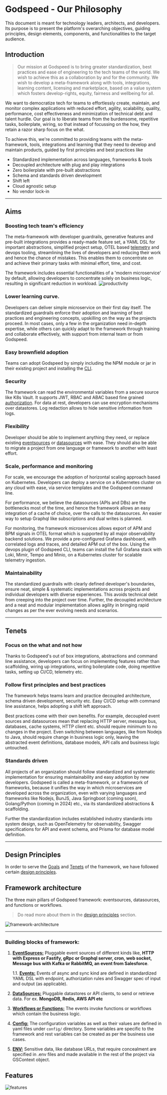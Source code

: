 # Godspeed - Our Philosophy

This document is meant for technology leaders, architects, and developers. Its purpose is to present the platform's overarching objectives, guiding principles, design elements, components, and functionalities to the target audience.

## Introduction
> Our mission at Godspeed is to bring greater standardization, best practices and ease of engineering to the tech teams of the world. We wish to achieve this as a collaboration by and for the community.  We wish to develop a meta-framework along with tools, integrations, learning content, licensing and marketplace, based on a value system which fosters develop-rights, equity, fairness and wellbeing for all. 

We want to democratize tech for teams to effortlessly create, maintain, and monitor complex applications with reduced effort, agility, scalability, quality, performance, cost effectiveness and minimization of technical debt and talent hurdle. Our goal is to liberate teams from the burdensome, repetitive tasks, boilerplate, wiring, so that instead of focussing on the how, they retain a razor sharp focus on the what.

To achieve this, we're committed to providing teams with the meta-framework, tools, integrations and learning that they need to develop and maintain products, guided by first principles and best practices like
* Standardized implementation across languages, frameworks & tools
* Decoupled architecture with plug and play integrations
* Zero boilerplate with pre-built abstractions
* Schema and standards driven development
* Shift left
* Cloud agnostic setup
* No vendor lock-in

---

## Aims

### Boosting tech team's efficiency

The meta-framework with developer guardrails, generative features and pre-built integrations provides a ready-made feature set, a YAML DSL for important abstractions, simplified project setup, OTEL based [telemetry](telemetry/overview.md) and devops tooling, streamlining the lives of developers and reducing their work and hence the chance of mistakes. This enables them to concentrate on and achieve their primary tasks with minimal effort, time, and cost.

The framework includes essential functionalities of a 'modern microservice' by default, allowing developers to concentrate solely on business logic, resulting in significant reduction in workload.
![productivity](/img/productivity.png)


### Lower learning curve.

Developers can deliver simple microservice on their first day itself. The standardized guardrails enforce their adoption and learning of best practices and engineering concepts, upskilling on the way as the projects proceed. In most cases, only a few in the organization need in-depth expertise, while others can quickly adapt to the framework through training and collaborate effectively, with support from internal team or from Godspeed.

### Easy brownfield adoption
Teams can adopt Godspeed by simply including the NPM module or jar in their existing project and installing the [CLI](CLI.md). 

### Security

The framework can read the environmental variables from a secure source like K8s Vault. It supports JWT, RBAC and ABAC based fine grained [authorization](authorization/overview.md). For data at rest, developers can use encryption mechanisms over datastores. Log redaction allows to hide sensitive information from logs.

### Flexibility
Developer should be able to implement anything they need, or replace existing [eventsources](event_sources/overview.md) or [datasources](data_sources/overview.md) with ease. They should also be able to migrate a project from one language or framework to another with least effort.

### Scale, performance and monitoring
For scale, we encourage the adoption of horizontal scaling approach based on Kubernetes. Developers can deploy a service on a Kubernetes cluster on any cloud with ease, via service templates and the Godspeed command line.

For performance, we believe the datasources (APIs and DBs) are the bottlenecks most of the time, and hence the framework allows an easy integration of a cache of choice, over the calls to the datasources. An easier way to setup Graphql like subscriptions and dual writes is planned.

For monitoring, the framework microservices allows export of APM and BPM signals in OTEL format which is supported by all major observability backend solutions. We provide a pre-configured Grafana dashboard, with correlated logs and traces, and detailed APM out of the box. Using the devops plugin of Godspeed CLI, teams can install the full Grafana stack with Loki, Mimir, Tempo and Minio, on a Kubernetes cluster for scalable telemetry ingestion.

### Maintainability
The standardized guardrails with clearly defined developer's boundaries, ensure neat, simple & systematic implementations across projects and individual developers with diverse experiences. This avoids technical debt from creeping into the project over time. Further, the decoupled architecture and a neat and modular implementation allows agility in bringing rapid changes as per the ever evolving needs and scenarios.


---

## Tenets

### Focus on the what and not how

Thanks to Godspeed's out of box integrations, abstractions and command line assistance, developers can focus on implementing features rather than scaffolding, wiring up integrations, writing boilerplate code, doing repetitive tasks, setting up CI/CD, telemetry etc. 

### Follow first principles and best practices
The framework helps teams learn and practice decoupled architecture, schema driven development, security etc. Easy CI/CD setup with command line assistance, helps adopting a shift left approach.

Best practices come with their own benefits. For example, decoupled event sources and datasources mean that replacing HTTP server, message bus, databases, cache systems, HTTP client etc. should require minimum to no changes in the project. Even switching between languages, like from Nodejs to Java, should require change in business logic only, leaving the abstracted event definitions, database models, API calls and business logic untouched.

### Standards driven
All projects of an organization should follow standardized and systematic implementation for ensuring maintainability and easy adoption by new developers.
Godspeed is called a meta-framework, or a framework of frameworks, because it unifies the way in which microservices are developed across the organization, even with varying languages and frameworks like Nodejs, BunJS, Java Springboot (coming soon), Golang/Python (coming in 2024) etc., via its standardized abstractions & scaffolding. 

Further the standardization includes established industry standards into system design, such as OpenTelemetry for observability, Swagger specifications for API and event schema, and Prisma for database model definition.

---

## Design Principles

In order to serve the [Goals](#aims) and [Tenets](#tenets) of the framework, we have followed certain [design principles](/docs/framework_intro).

## Framework architecture

The three main pillars of Godspeed framework: eventsources, datasources, and functions or workflows. 

> Do read more about them in the [design principles](/docs/framework_intro#three-fundamental-abstractions) section.

![framework-architecture](/img/framework-architecture.png)

---

### Building blocks of framework:

1. [**EventSources:**](/docs/event_sources/overview.md) Pluggable event sources of different kinds like, **HTTP with Express or Fastify, gRpc or Graphql server, cron, web socket, Message bus with Kafka or RabbitMQ, an event from Salesforce**.

    1.1. [**Events:**](/docs/events/overview.md) Events of async and sync kind are defined in standardized YAML DSL with endpoint, authorization rules and Swagger spec of input and output (as applicable). 

2. [**DataSources:**](/docs/data_sources/overview.md) Pluggable datastores or API clients, to send or retrieve data. For ex. **MongoDB, Redis, AWS API etc**

3. [**Workflows or Functions:**](/docs/workflows/overview.md) The events invoke functions or workflows which contain the business logic.

4. [**Config:**](#building-blocks-of-framework) The configuration variables as well as their values are defined in yaml files under `config/` directory. Some variables are specific to the framework and rest variables can be created as per the business use cases.

5. [**ENV:**](#building-blocks-of-framework) Sensitive data, like database URLs, that require concealment are specified in .env files and made available in the rest of the project via GSContext object.

## Features
![features](/img/features.png)